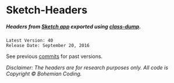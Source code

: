 # Sketch-Headers
##### Headers from [Sketch app](http://www.sketchapp.com) exported using [class-dump](http://stevenygard.com/projects/class-dump/).

```
Latest Version: 40
Release Date: September 20, 2016
```

See previous [commits](https://github.com/abynim/Sketch-Headers/commits/master) for past versions.

*Disclaimer: The headers are for research purposes only. All code is Copyright © Bohemian Coding.*